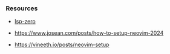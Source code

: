 



### Resources 

- [lsp-zero](https://lsp-zero.netlify.app/docs/)

- https://www.josean.com/posts/how-to-setup-neovim-2024

- https://vineeth.io/posts/neovim-setup

